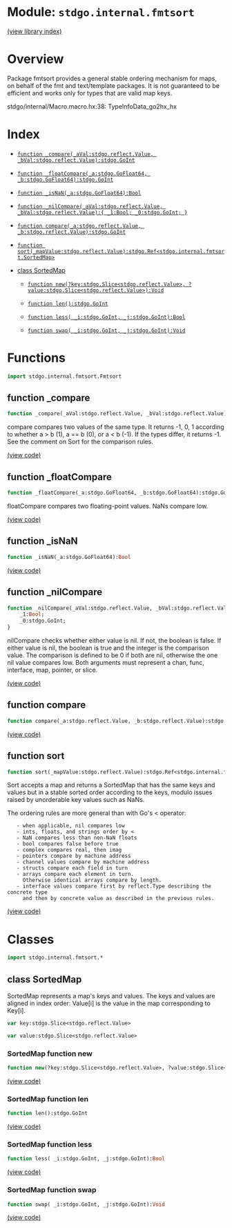 # Module: `stdgo.internal.fmtsort`

[(view library index)](../../stdgo.md)


# Overview



Package fmtsort provides a general stable ordering mechanism
for maps, on behalf of the fmt and text/template packages.
It is not guaranteed to be efficient and works only for types
that are valid map keys.  

stdgo/internal/Macro.macro.hx:38: TypeInfoData_go2hx_hx

# Index


- [`function _compare(_aVal:stdgo.reflect.Value, _bVal:stdgo.reflect.Value):stdgo.GoInt`](<#function-_compare>)

- [`function _floatCompare(_a:stdgo.GoFloat64, _b:stdgo.GoFloat64):stdgo.GoInt`](<#function-_floatcompare>)

- [`function _isNaN(_a:stdgo.GoFloat64):Bool`](<#function-_isnan>)

- [`function _nilCompare(_aVal:stdgo.reflect.Value, _bVal:stdgo.reflect.Value):{
	_1:Bool;
	_0:stdgo.GoInt;
}`](<#function-_nilcompare>)

- [`function compare(_a:stdgo.reflect.Value, _b:stdgo.reflect.Value):stdgo.GoInt`](<#function-compare>)

- [`function sort(_mapValue:stdgo.reflect.Value):stdgo.Ref<stdgo.internal.fmtsort.SortedMap>`](<#function-sort>)

- [class SortedMap](<#class-sortedmap>)

  - [`function new(?key:stdgo.Slice<stdgo.reflect.Value>, ?value:stdgo.Slice<stdgo.reflect.Value>):Void`](<#sortedmap-function-new>)

  - [`function len():stdgo.GoInt`](<#sortedmap-function-len>)

  - [`function less( _i:stdgo.GoInt, _j:stdgo.GoInt):Bool`](<#sortedmap-function-less>)

  - [`function swap( _i:stdgo.GoInt, _j:stdgo.GoInt):Void`](<#sortedmap-function-swap>)

# Functions


```haxe
import stdgo.internal.fmtsort.Fmtsort
```


## function \_compare


```haxe
function _compare(_aVal:stdgo.reflect.Value, _bVal:stdgo.reflect.Value):stdgo.GoInt
```



compare compares two values of the same type. It returns \-1, 0, 1
according to whether a \> b \(1\), a == b \(0\), or a \< b \(\-1\).
If the types differ, it returns \-1.
See the comment on Sort for the comparison rules.  

[\(view code\)](<./Fmtsort.hx#L72>)


## function \_floatCompare


```haxe
function _floatCompare(_a:stdgo.GoFloat64, _b:stdgo.GoFloat64):stdgo.GoInt
```



floatCompare compares two floating\-point values. NaNs compare low.  

[\(view code\)](<./Fmtsort.hx#L215>)


## function \_isNaN


```haxe
function _isNaN(_a:stdgo.GoFloat64):Bool
```


[\(view code\)](<./Fmtsort.hx#L227>)


## function \_nilCompare


```haxe
function _nilCompare(_aVal:stdgo.reflect.Value, _bVal:stdgo.reflect.Value):{
	_1:Bool;
	_0:stdgo.GoInt;
}
```



nilCompare checks whether either value is nil. If not, the boolean is false.
If either value is nil, the boolean is true and the integer is the comparison
value. The comparison is defined to be 0 if both are nil, otherwise the one
nil value compares low. Both arguments must represent a chan, func,
interface, map, pointer, or slice.  

[\(view code\)](<./Fmtsort.hx#L200>)


## function compare


```haxe
function compare(_a:stdgo.reflect.Value, _b:stdgo.reflect.Value):stdgo.GoInt
```


[\(view code\)](<./Fmtsort.hx#L27>)


## function sort


```haxe
function sort(_mapValue:stdgo.reflect.Value):stdgo.Ref<stdgo.internal.fmtsort.SortedMap>
```



Sort accepts a map and returns a SortedMap that has the same keys and
values but in a stable sorted order according to the keys, modulo issues
raised by unorderable key values such as NaNs.  


The ordering rules are more general than with Go's \< operator:  

```
   - when applicable, nil compares low
   - ints, floats, and strings order by <
   - NaN compares less than non-NaN floats
   - bool compares false before true
   - complex compares real, then imag
   - pointers compare by machine address
   - channel values compare by machine address
   - structs compare each field in turn
   - arrays compare each element in turn.
     Otherwise identical arrays compare by length.
   - interface values compare first by reflect.Type describing the concrete type
     and then by concrete value as described in the previous rules.
```
[\(view code\)](<./Fmtsort.hx#L50>)


# Classes


```haxe
import stdgo.internal.fmtsort.*
```


## class SortedMap



SortedMap represents a map's keys and values. The keys and values are
aligned in index order: Value\[i\] is the value in the map corresponding to Key\[i\].  

```haxe
var key:stdgo.Slice<stdgo.reflect.Value>
```


```haxe
var value:stdgo.Slice<stdgo.reflect.Value>
```


### SortedMap function new


```haxe
function new(?key:stdgo.Slice<stdgo.reflect.Value>, ?value:stdgo.Slice<stdgo.reflect.Value>):Void
```


[\(view code\)](<./Fmtsort.hx#L18>)


### SortedMap function len


```haxe
function len():stdgo.GoInt
```


[\(view code\)](<./Fmtsort.hx#L268>)


### SortedMap function less


```haxe
function less( _i:stdgo.GoInt, _j:stdgo.GoInt):Bool
```


[\(view code\)](<./Fmtsort.hx#L263>)


### SortedMap function swap


```haxe
function swap( _i:stdgo.GoInt, _j:stdgo.GoInt):Void
```


[\(view code\)](<./Fmtsort.hx#L247>)



